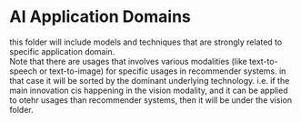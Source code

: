 # AI Application Domains
this folder will include models and techniques that are strongly related to specific application domain.  
Note that there are usages that involves various modalities (like text-to-speech or text-to-image) for specific usages in recommender systems. in that case it will be sorted by the dominant underlying technology. i.e. if the main innovation cis happening in the vision modality, and it can be applied to otehr usages than recommender systems, then it will be under the vision folder.   



